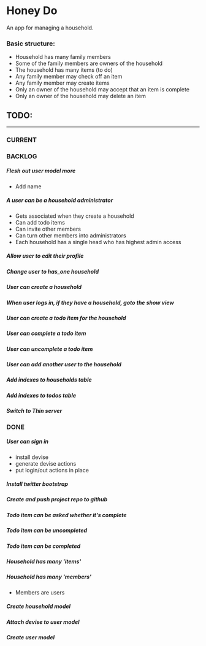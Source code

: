# Honey Do

An app for managing a household.

### Basic structure:
  + Household has many family members
  + Some of the family members are owners of the household
  + The household has many items (to do)
  + Any family member may check off an item
  + Any family member may create items
  + Only an owner of the household may accept that an item is complete
  + Only an owner of the household may delete an item


## TODO: 

---

### CURRENT

### BACKLOG

##### Flesh out user model more
  * Add name
##### A user can be a household administrator
  * Gets associated when they create a household
  * Can add todo items
  * Can invite other members
  * Can turn other members into administrators
  * Each household has a single head who has highest admin access
##### Allow user to edit their profile
##### Change user to has_one household
##### User can create a household
##### When user logs in, if they have a household, goto the show view
##### User can create a todo item for the household
##### User can complete a todo item
##### User can uncomplete a todo item
##### User can add another user to the household
##### Add indexes to households table
##### Add indexes to todos table
##### Switch to Thin server

### DONE

##### User can sign in
  * install devise
  * generate devise actions
  * put login/out actions in place

##### Install twitter bootstrap
##### Create and push project repo to github
##### Todo item can be asked whether it's complete
##### Todo item can be uncompleted
##### Todo item can be completed
##### Household has many 'items'
##### Household has many 'members'
  + Members are users

##### Create household model
##### Attach devise to user model
##### Create user model


